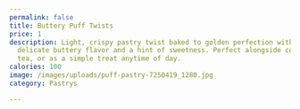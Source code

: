 ```yaml
---
permalink: false
title: Buttery Puff Twists
price: 1
description: Light, crispy pastry twist baked to golden perfection with a
  delicate buttery flavor and a hint of sweetness. Perfect alongside coffee,
  tea, or as a simple treat anytime of day.
calories: 100
image: /images/uploads/puff-pastry-7250419_1280.jpg
category: Pastrys

---
```

